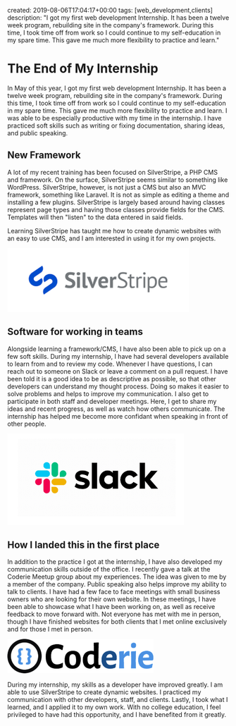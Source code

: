 created: 2019-08-06T17:04:17+00:00
tags: [web_development,clients]
description: "I got my first web development Internship. It has been a twelve week program, rebuilding site in the company's framework. During this time, I took time off from work so I could continue to my self-education in my spare time. This gave me much more flexibility to practice and learn."

# The End of My Internship

In May of this year, I got my first web development Internship. It has been a twelve week program, rebuilding site in the company's framework. During this time, I took time off from work so I could continue to my self-education in my spare time. This gave me much more flexibility to practice and learn. I was able to be especially productive with my time in the internship. I have practiced soft skills such as writing or fixing documentation, sharing ideas, and public speaking. 
## New Framework

A lot of my recent training has been focused on SilverStripe, a PHP CMS and framework. On the surface, SilverStripe seems similar to something like WordPress. SilverStripe, however, is not just a CMS but also an MVC framework, something like Laravel. It is not as simple as editing a theme and installing a few plugins. SilverStripe is largely based around having classes represent page types and having those classes provide fields for the CMS. Templates will then "listen" to the data entered in said fields.

Learning SilverStripe has taught me how to create dynamic websites with an easy to use CMS, and I am interested in using it for my own projects.

<img alt="" src="images/silverstripe.png" height="145" width="412" />

## Software for working in teams

Alongside learning a framework/CMS, I have also been able to pick up on a few soft skills. During my internship, I have had several developers available to learn from and to review my code. Whenever I have questions, I can reach out to someone on Slack or leave a comment on a pull request. I have been told it is a good idea to be as descriptive as possible, so that other developers can understand my thought process. Doing so makes it easier to solve problems and helps to improve my communication. I also get to participate in both staff and developer meetings. Here, I get to share my ideas and recent progress, as well as watch how others communicate. The internship has helped me become more confidant when speaking in front of other people.   

<img alt="" src="images/slack.png" height="208" width="401" />

## How I landed this in the first place

In addition to the practice I got at the internship, I have also developed my communication skills outside of the office. I recently gave a talk at the Coderie Meetup group about my experiences. The idea was given to me by a member of the company. Public speaking also helps improve my ability to talk to clients. I have had a few face to face meetings with small business owners who are looking for their own website. In these meetings, I have been able to showcase what I have been working on, as well as receive feedback to move forward with. Not everyone has met with me in person, though I have finished websites for both clients that I met online exclusively and for those I met in person.

<img alt="" src="images/coderie.png" height="78" width="332" />

During my internship, my skills as a developer have improved greatly. I am able to use SilverStripe to create dynamic websites. I practiced my communication with other developers, staff, and clients. Lastly, I took what I learned, and I applied it to my own work. With no college education, I feel privileged to have had this opportunity, and I have benefited from it greatly.


